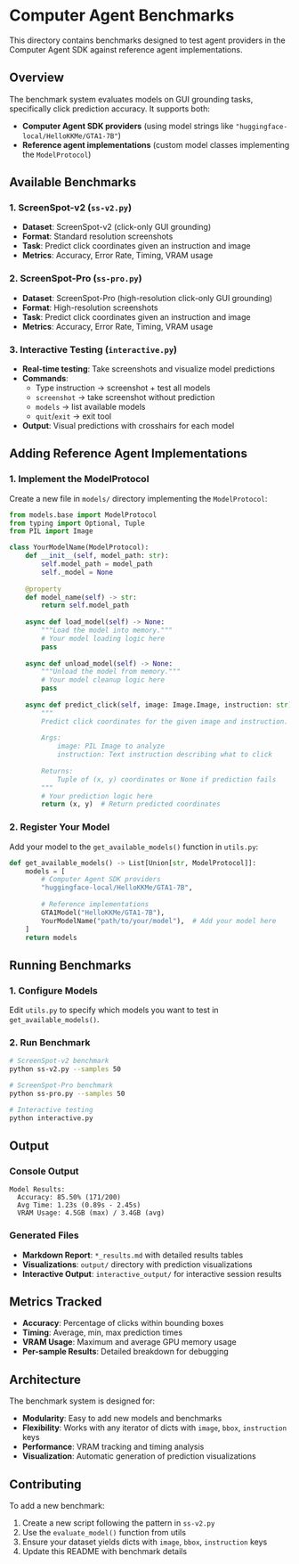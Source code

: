 # Computer Agent Benchmarks

This directory contains benchmarks designed to test agent providers in the Computer Agent SDK against reference agent implementations.

## Overview

The benchmark system evaluates models on GUI grounding tasks, specifically click prediction accuracy. It supports both:
- **Computer Agent SDK providers** (using model strings like `"huggingface-local/HelloKKMe/GTA1-7B"`)
- **Reference agent implementations** (custom model classes implementing the `ModelProtocol`)

## Available Benchmarks

### 1. ScreenSpot-v2 (`ss-v2.py`)
- **Dataset**: ScreenSpot-v2 (click-only GUI grounding)
- **Format**: Standard resolution screenshots
- **Task**: Predict click coordinates given an instruction and image
- **Metrics**: Accuracy, Error Rate, Timing, VRAM usage

### 2. ScreenSpot-Pro (`ss-pro.py`) 
- **Dataset**: ScreenSpot-Pro (high-resolution click-only GUI grounding)
- **Format**: High-resolution screenshots
- **Task**: Predict click coordinates given an instruction and image
- **Metrics**: Accuracy, Error Rate, Timing, VRAM usage

### 3. Interactive Testing (`interactive.py`)
- **Real-time testing**: Take screenshots and visualize model predictions
- **Commands**: 
  - Type instruction → screenshot + test all models
  - `screenshot` → take screenshot without prediction
  - `models` → list available models
  - `quit`/`exit` → exit tool
- **Output**: Visual predictions with crosshairs for each model

## Adding Reference Agent Implementations

### 1. Implement the ModelProtocol

Create a new file in `models/` directory implementing the `ModelProtocol`:

```python
from models.base import ModelProtocol
from typing import Optional, Tuple
from PIL import Image

class YourModelName(ModelProtocol):
    def __init__(self, model_path: str):
        self.model_path = model_path
        self._model = None
    
    @property
    def model_name(self) -> str:
        return self.model_path
    
    async def load_model(self) -> None:
        """Load the model into memory."""
        # Your model loading logic here
        pass
    
    async def unload_model(self) -> None:
        """Unload the model from memory."""
        # Your model cleanup logic here
        pass
    
    async def predict_click(self, image: Image.Image, instruction: str) -> Optional[Tuple[int, int]]:
        """
        Predict click coordinates for the given image and instruction.
        
        Args:
            image: PIL Image to analyze
            instruction: Text instruction describing what to click
            
        Returns:
            Tuple of (x, y) coordinates or None if prediction fails
        """
        # Your prediction logic here
        return (x, y)  # Return predicted coordinates
```

### 2. Register Your Model

Add your model to the `get_available_models()` function in `utils.py`:

```python
def get_available_models() -> List[Union[str, ModelProtocol]]:
    models = [
        # Computer Agent SDK providers
        "huggingface-local/HelloKKMe/GTA1-7B",
        
        # Reference implementations
        GTA1Model("HelloKKMe/GTA1-7B"),
        YourModelName("path/to/your/model"),  # Add your model here
    ]
    return models
```

## Running Benchmarks

### 1. Configure Models
Edit `utils.py` to specify which models you want to test in `get_available_models()`.

### 2. Run Benchmark
```bash
# ScreenSpot-v2 benchmark
python ss-v2.py --samples 50

# ScreenSpot-Pro benchmark  
python ss-pro.py --samples 50

# Interactive testing
python interactive.py
```

## Output

### Console Output
```
Model Results:
  Accuracy: 85.50% (171/200)
  Avg Time: 1.23s (0.89s - 2.45s)
  VRAM Usage: 4.5GB (max) / 3.4GB (avg)
```

### Generated Files
- **Markdown Report**: `*_results.md` with detailed results tables
- **Visualizations**: `output/` directory with prediction visualizations
- **Interactive Output**: `interactive_output/` for interactive session results

## Metrics Tracked

- **Accuracy**: Percentage of clicks within bounding boxes
- **Timing**: Average, min, max prediction times
- **VRAM Usage**: Maximum and average GPU memory usage
- **Per-sample Results**: Detailed breakdown for debugging

## Architecture

The benchmark system is designed for:
- **Modularity**: Easy to add new models and benchmarks
- **Flexibility**: Works with any iterator of dicts with `image`, `bbox`, `instruction` keys
- **Performance**: VRAM tracking and timing analysis
- **Visualization**: Automatic generation of prediction visualizations

## Contributing

To add a new benchmark:
1. Create a new script following the pattern in `ss-v2.py`
2. Use the `evaluate_model()` function from utils
3. Ensure your dataset yields dicts with `image`, `bbox`, `instruction` keys
4. Update this README with benchmark details
